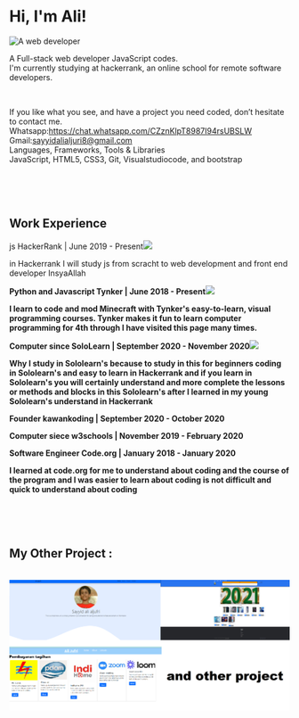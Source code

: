

<!--
**Programing-with-ali/Programing-with-ali** is a ✨ _special_ ✨ repository because its `README.md` (this file) appears on your GitHub profile.

Here are some ideas to get you started:

- 🔭 I’m currently working on ...
- 🌱 I’m currently learning ... coding
- 👯 I’m looking to collaborate on ...
- 🤔 I’m looking for help with ...
- 💬 Ask me about ... web developer
- 📫 How to reach me: ...
- 😄 Pronouns: ...
- ⚡ Fun fact: ...
-->


<h1>
 Hi, I'm Ali!
</h1><img alt="A web developer" src="https://media.bitdegree.org/storage/media/images/2018/08/what-is-a-web-developer.jpg"/>

A Full-stack web developer JavaScript codes.
<br>
I'm currently studying at hackerrank, an online school for remote software developers.

<br>

If you like what you see, and have a project you need coded, don’t hesitate to contact me.
<br>
Whatsapp:https://chat.whatsapp.com/CZznKlpT8987I94rsUBSLW<br>
Gmail:sayyidalialjuri8@gmail.com
<br>
Languages, Frameworks, Tools & Libraries<br>
JavaScript, HTML5, CSS3, Git, Visualstudiocode, and bootstrap


<br>
<br>
<br>

<p>
<h2> <b>Work Experience</b></h2>
js
HackerRank | June 2019 - Present<img src="https://hrcdn.net/s3_pub/hr-assets/company_logos/hr-3431d8ecedb2-2.svg">

in Hackerrank I will study js from scracht to web development and front end developer InsyaAllah



<b>Python and Javascript<b>
Tynker | June 2018 - Present<img src="https://hrcdn.net/s3_pub/hr-assets/company_logos/36a21a58a24c.jpg">

I learn to code and mod Minecraft with Tynker's easy-to-learn, visual programming courses. Tynker makes it fun to learn computer programming for 4th through I have visited this page many times.


<b>Computer since</b>
SoloLearn | September 2020 - November 2020<img src="https://hrcdn.net/s3_pub/hr-assets/company_logos/c771ad89ef29.jpg">

Why I study in Sololearn's because to study in this for beginners coding in Sololearn's and easy to learn in Hackerrank and if you learn in Sololearn's you will certainly understand and more complete the lessons or methods and blocks in this Sololearn's after I learned in my young Sololearn's understand in Hackerrank


<b>Founder</b>
kawankoding | September 2020 - October 2020

<b>Computer siece</b>
w3schools | November 2019 - February 2020

<b>Software Engineer</b>
Code.org | January 2018 - January 2020

I learned at code.org for me to understand about coding and the course of the program and I was easier to learn about coding is not difficult and quick to understand about coding

</p>


<br><br><br>
<h2>My Other Project <b>:</b></h2>
<br>
<img src="img.png" />
